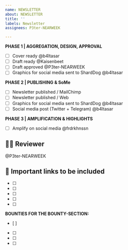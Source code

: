 ```yaml
---
name: NEWSLETTER
about: NEWSLETTER
title: ''
labels: Newsletter
assignees: P3ter-NEARWEEK

---
```


**PHASE 1 | AGGREGATION, DESIGN, APPROVAL**
- [ ] Cover ready  @b4ltasar 
- [ ] Draft ready @Kaisenbeet
- [ ] Draft approved @P3ter-NEARWEEK
- [ ] Graphics for social media sent to ShardDog @b4ltasar

**PHASE 2 | PUBLISHING & SoMe**
- [ ] Newsletter published / MailChimp 
- [ ] Newsletter published / Web 
- [ ] Graphics for social media sent to ShardDog @b4ltasar
- [ ] Social media post (Twitter + Telegram) @b4ltasar 

**PHASE 3 | AMPLIFICATION & HIGHLIGHTS**
- [ ] Amplify on social media @frdrkhnssn 

## 🤼‍♂️  Reviewer
@P3ter-NEARWEEK

## 🔗   Important links to be included
- [ ] 
- [ ]
- [ ] 
- [ ] 
- [ ]

**BOUNTIES FOR THE BOUNTY-SECTION:**
- [ ] 
- [ ]
- [ ]
- [ ]

